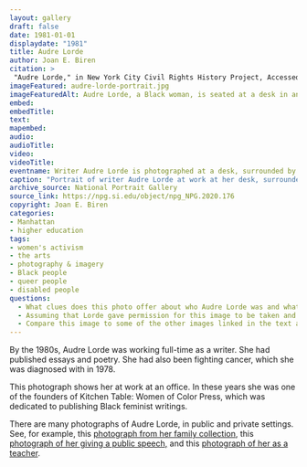 ```yaml
---
layout: gallery
draft: false
date: 1981-01-01
displaydate: "1981"
title: Audre Lorde
author: Joan E. Biren
citation: >
 "Audre Lorde," in New York City Civil Rights History Project, Accessed: [Month Day, Year], https://nyccivilrightshistory.org/site-preview/topics/black-latina-women/audre-lorde-cuny/audre-lorde-portrait.
imageFeatured: audre-lorde-portrait.jpg
imageFeaturedAlt: Audre Lorde, a Black woman, is seated at a desk in an office surrounded by books and papers. Her face tilts down toward a document she is reading.
embed:  
embedTitle: 
text: 
mapembed: 
audio: 
audioTitle: 
video: 
videoTitle: 
eventname: Writer Audre Lorde is photographed at a desk, surrounded by books and papers.
caption: "Portrait of writer Audre Lorde at work at her desk, surrounded by papers, books, and posters. This image was taken in 1981, around the time that she was writing her autobiographical book [*Zami*](/topics/black-latina-women/young-lords/palante)."
archive_source: National Portrait Gallery 
source_link: https://npg.si.edu/object/npg_NPG.2020.176
copyright: Joan E. Biren
categories: 
- Manhattan
- higher education
tags: 
- women's activism
- the arts
- photography & imagery
- Black people
- queer people
- disabled people
questions:
  - What clues does this photo offer about who Audre Lorde was and what she cared about? What do you notice about the space, the items in the space, an Lorde’s physical position? 
  - Assuming that Lorde gave permission for this image to be taken and shared, what does it tell us about how she wanted to be seen in the world? 
  - Compare this image to some of the other images linked in the text above. Which would you choose to represent Lorde, and why?
--- 
```


By the 1980s, Audre Lorde was working full-time as a writer. She had published essays and poetry. She had also been fighting cancer, which she was diagnosed with in 1978.

This photograph shows her at work at an office. In these years she was one of the founders of Kitchen Table: Women of Color Press, which was dedicated to publishing Black feminist writings.

There are many photographs of Audre Lorde, in public and private settings. See, for example, this [photograph from her family collection](https://lh3.googleusercontent.com/pTwEIgzXb-ycTEl_-q5Q8Maugl_8hlQY19MjBTtU7Bjf2dOEDljcSyHrfUfhJhGRHoljs6beE7WJoDm-Go2Xx8uUWZT9Lv3LjnqIWOnW_0m8C7mgQbUL=s0), this [photograph of her giving a public speech,](https://nmaahc.si.edu/object/nmaahc_TA2019.38.1.1.1.11) and this [photograph of her as a teacher](https://www.poetryfoundation.org/poets/audre-lorde).
